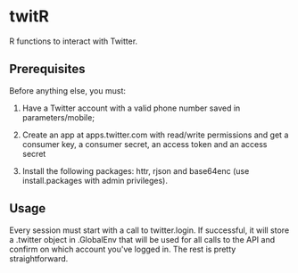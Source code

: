 # twitR
R functions to interact with Twitter.

## Prerequisites

Before anything else, you must:

1. Have a Twitter account with a valid phone number saved in parameters/mobile;

2. Create an app at apps.twitter.com with read/write permissions and get a consumer key, a consumer secret, an access token and an access secret

3. Install the following packages: httr, rjson and base64enc (use install.packages with admin privileges).

## Usage

Every session must start with a call to twitter.login. If successful, it will store a .twitter object in .GlobalEnv that will be used for all calls to the API and confirm on which account you've logged in. The rest is pretty straightforward.
